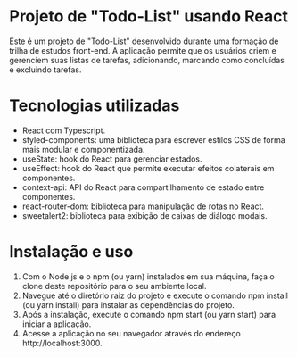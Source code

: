# Projeto de "Todo-List" usando React

Este é um projeto de "Todo-List" desenvolvido durante uma formação de trilha de estudos front-end. A aplicação permite que os usuários criem e gerenciem suas listas de tarefas, adicionando, marcando como concluídas e excluindo tarefas.

# Tecnologias utilizadas
- React com Typescript.
- styled-components: uma biblioteca para escrever estilos CSS de forma mais modular e componentizada.
- useState: hook do React para gerenciar estados.
- useEffect: hook do React que permite executar efeitos colaterais em componentes.
- context-api: API do React para compartilhamento de estado entre componentes.
- react-router-dom: biblioteca para manipulação de rotas no React.
- sweetalert2: biblioteca para exibição de caixas de diálogo modais.

# Instalação e uso
1. Com o Node.js e o npm (ou yarn) instalados em sua máquina, faça o clone deste repositório para o seu ambiente local.
2. Navegue até o diretório raiz do projeto e execute o comando npm install (ou yarn install) para instalar as dependências do projeto.
3. Após a instalação, execute o comando npm start (ou yarn start) para iniciar a aplicação.
4. Acesse a aplicação no seu navegador através do endereço http://localhost:3000.
